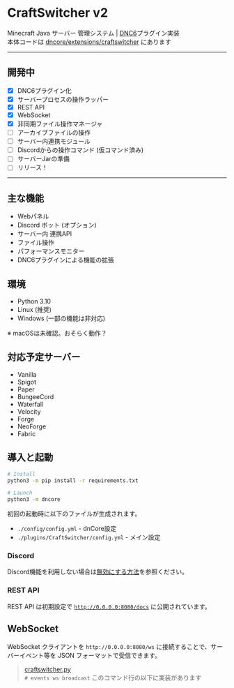 # CraftSwitcher v2
Minecraft Java サーバー 管理システム |
[DNC6](https://github.com/Necnion8/dnCoreV6)プラグイン実装
<br>
本体コードは [dncore/extensions/craftswitcher](dncore%2Fextensions%2Fcraftswitcher) にあります

---
## 開発中
- [x] DNC6プラグイン化
- [x] サーバープロセスの操作ラッパー
- [x] REST API
- [x] WebSocket
- [x] 非同期ファイル操作マネージャ
- [ ] アーカイブファイルの操作
- [ ] サーバー内連携モジュール
- [ ] Discordからの操作コマンド (仮コマンド済み)
- [ ] サーバーJarの準備
- [ ] リリース！

---
## 主な機能
- Webパネル
- Discord ボット (オプション)
- サーバー内 連携API
- ファイル操作
- パフォーマンスモニター
- DNC6プラグインによる機能の拡張


## 環境
- Python 3.10
- Linux (推奨)
- Windows (一部の機能は非対応)

※ macOSは未確認。おそらく動作？

## 対応予定サーバー
- Vanilla
- Spigot
- Paper
- BungeeCord
- Waterfall
- Velocity
- Forge
- NeoForge
- Fabric


## 導入と起動
```bash
# Install
python3 -m pip install -r requirements.txt

# Launch
python3 -m dncore
```
初回の起動時に以下のファイルが生成されます。
- `./config/config.yml` - dnCore設定
- `./plugins/CraftSwitcher/config.yml` - メイン設定


### Discord
Discord機能を利用しない場合は[無効にする方法](https://github.com/Necnion8/dnCoreV6/wiki/No-Connect-Discord)を参照ください。

### REST API
REST API は初期設定で [`http://0.0.0.0:8080/docs`](http://localhost:8080/docs) に公開されています。


## WebSocket
WebSocket クライアントを `http://0.0.0.0:8080/ws` に接続することで、サーバーイベント等を JSON フォーマットで受信できます。

> [craftswitcher.py](dncore%2Fextensions%2Fcraftswitcher%2Fcraftswitcher.py)<br>
> `# events ws broadcast` このコマンド行の以下に実装があります
